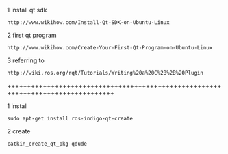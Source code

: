 1 install qt sdk

	http://www.wikihow.com/Install-Qt-SDK-on-Ubuntu-Linux

2 first qt program

	http://www.wikihow.com/Create-Your-First-Qt-Program-on-Ubuntu-Linux

3 referring to

	http://wiki.ros.org/rqt/Tutorials/Writing%20a%20C%2B%2B%20Plugin

+++++++++++++++++++++++++++++++++++++++++++++++++++++++++++++++++++++++++++++++++

1 install 

	sudo apt-get install ros-indigo-qt-create

2 create

	catkin_create_qt_pkg qdude
